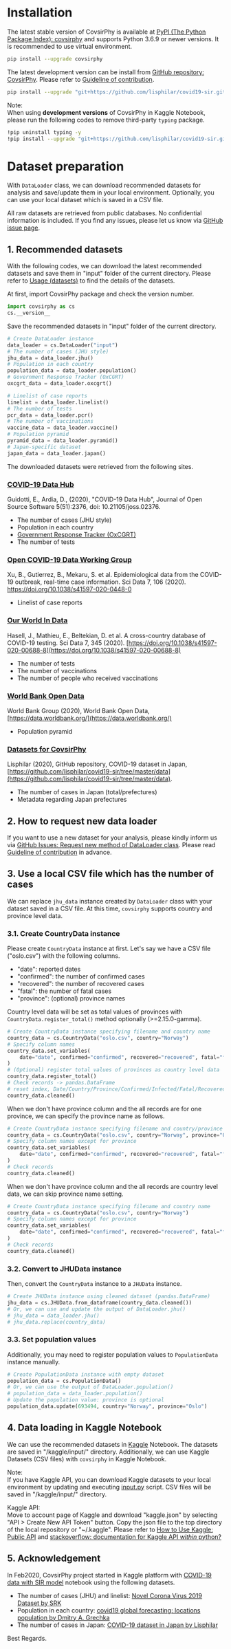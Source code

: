 # Installation

The latest stable version of CovsirPhy is available at [PyPI (The Python Package Index): covsirphy](https://pypi.org/project/covsirphy/) and supports Python 3.6.9 or newer versions. It is recommended to use virtual environment.

```bash
pip install --upgrade covsirphy
```

The latest development version can be install from [GitHub repository: CovsirPhy](https://github.com/lisphilar/covid19-sir). Please refer to [Guideline of contribution](https://lisphilar.github.io/covid19-sir/CONTRIBUTING.html).

```bash
pip install --upgrade "git+https://github.com/lisphilar/covid19-sir.git#egg=covsirphy"
```

Note:  
When using **development versions** of CovsirPhy in Kaggle Notebook, please run the following codes to remove third-party `typing` package.

```bash
!pip uninstall typing -y
!pip install --upgrade "git+https://github.com/lisphilar/covid19-sir.git#egg=covsirphy"
```

# Dataset preparation

With `DataLoader` class, we can download recommended datasets for analysis and save/update them in your local environment. Optionally, you can use your local dataset which is saved in a CSV file.

All raw datasets are retrieved from public databases. No confidential information is included. If you find any issues, please let us know via [GitHub issue page](https://github.com/lisphilar/covid19-sir/issues).

## 1. Recommended datasets

With the following codes, we can download the latest recommended datasets and save them in "input" folder of the current directory. Please refer to [Usage (datasets)](https://lisphilar.github.io/covid19-sir/usage_dataset.html) to find the details of the datasets.

At first, import CovsirPhy package and check the version number.

```Python
import covsirphy as cs
cs.__version__
```

Save the recommended datasets in "input" folder of the current directory.  

```Python
# Create DataLoader instance
data_loader = cs.DataLoader("input")
# The number of cases (JHU style)
jhu_data = data_loader.jhu()
# Population in each country
population_data = data_loader.population()
# Government Response Tracker (OxCGRT)
oxcgrt_data = data_loader.oxcgrt()
```

```Python
# Linelist of case reports
linelist = data_loader.linelist()
# The number of tests
pcr_data = data_loader.pcr()
# The number of vaccinations
vaccine_data = data_loader.vaccine()
# Population pyramid
pyramid_data = data_loader.pyramid()
# Japan-specific dataset
japan_data = data_loader.japan()
```

The downloaded datasets were retrieved from the following sites.

### [COVID-19 Data Hub](https://covid19datahub.io/)

Guidotti, E., Ardia, D., (2020), "COVID-19 Data Hub", Journal of Open Source Software 5(51):2376, doi: 10.21105/joss.02376.

- The number of cases (JHU style)
- Population in each country
- [Government Response Tracker (OxCGRT)](https://github.com/OxCGRT/covid-policy-tracker)
- The number of tests

### [Open COVID-19 Data Working Group](https://github.com/beoutbreakprepared/nCoV2019)

Xu, B., Gutierrez, B., Mekaru, S. et al. Epidemiological data from the COVID-19 outbreak, real-time case information. Sci Data 7, 106 (2020). https://doi.org/10.1038/s41597-020-0448-0

- Linelist of case reports

### [Our World In Data](https://github.com/owid/covid-19-data/tree/master/public/data)

Hasell, J., Mathieu, E., Beltekian, D. et al. A cross-country database of COVID-19 testing. Sci Data 7, 345 (2020). [https://doi.org/10.1038/s41597-020-00688-8](https://doi.org/10.1038/s41597-020-00688-8)

- The number of tests
- The number of vaccinations
- The number of people who received vaccinations

### [World Bank Open Data](https://data.worldbank.org/)

World Bank Group (2020), World Bank Open Data, [https://data.worldbank.org/](https://data.worldbank.org/)

- Population pyramid

### [Datasets for CovsirPhy](https://github.com/lisphilar/covid19-sir/tree/master/data)

Lisphilar (2020), GitHub repository, COVID-19 dataset in Japan, [https://github.com/lisphilar/covid19-sir/tree/master/data](https://github.com/lisphilar/covid19-sir/tree/master/data).  

- The number of cases in Japan (total/prefectures)
- Metadata regarding Japan prefectures

## 2. How to request new data loader

If you want to use a new dataset for your analysis, please kindly inform us via [GitHub Issues: Request new method of DataLoader class](https://github.com/lisphilar/covid19-sir/issues/new/?template=request-new-method-of-dataloader-class.md). Please read [Guideline of contribution](https://lisphilar.github.io/covid19-sir/CONTRIBUTING.html) in advance.

## 3. Use a local CSV file which has the number of cases

We can replace `jhu_data` instance created by `DataLoader` class with your dataset saved in a CSV file. At this time, `covsirphy` supports country and province level data.

### 3.1. Create CountryData instance

Please create `CountryData` instance at first. Let's say we have a CSV file ("oslo.csv") with the following columns.

- "date": reported dates
- "confirmed": the number of confirmed cases
- "recovered": the number of recovered cases
- "fatal": the number of fatal cases
- "province": (optional) province names

Country level data will be set as total values of provinces with `CountryData.register_total()` method optionally (>=2.15.0-gamma).

```Python
# Create CountryData instance specifying filename and country name
country_data = cs.CountryData("oslo.csv", country="Norway")
# Specify column names
country_data.set_variables(
    date="date", confirmed="confirmed", recovered="recovered", fatal="fatal", province="province",
)
# (Optional) register total values of provinces as country level data
country_data.register_total()
# Check records -> pandas.DataFrame
# reset index, Date/Country/Province/Confirmed/Infected/Fatal/Recovered column
country_data.cleaned()
```

When we don't have province column and the all records are for one province, we can specify the province name as follows.

```Python
# Create CountryData instance specifying filename and country/province name
country_data = cs.CountryData("oslo.csv", country="Norway", province="Oslo")
# Specify column names except for province
country_data.set_variables(
    date="date", confirmed="confirmed", recovered="recovered", fatal="fatal",
)
# Check records
country_data.cleaned()
```

When we don't have province column and the all records are country level data, we can skip province name setting.

```Python
# Create CountryData instance specifying filename and country name
country_data = cs.CountryData("oslo.csv", country="Norway")
# Specify column names except for province
country_data.set_variables(
    date="date", confirmed="confirmed", recovered="recovered", fatal="fatal",
)
# Check records
country_data.cleaned()
```

### 3.2. Convert to JHUData instance

Then, convert the `CountryData` instance to a `JHUData` instance.

```Python
# Create JHUData instance using cleaned dataset (pandas.DataFrame)
jhu_data = cs.JHUData.from_dataframe(country_data.cleaned())
# Or, we can use and update the output of DataLoader.jhu()
# jhu_data = data_loader.jhu()
# jhu_data.replace(country_data)
```

### 3.3. Set population values

Additionally, you may need to register population values to `PopulationData` instance manually.

```Python
# Create PopulationData instance with empty dataset
population_data = cs.PopulationData()
# Or, we can use the output of DataLoader.population()
# population_data = data_loader.population()
# Update the population value: province is optional
population_data.update(693494, country="Norway", province="Oslo")
```

## 4. Data loading in Kaggle Notebook

We can use the recommended datasets in [Kaggle](https://www.kaggle.com/) Notebook. The datasets are saved in "/kaggle/input/" directory. Additionally, we can use Kaggle Datasets (CSV files) with `covsirphy` in Kaggle Notebook.

Note:  
If you have Kaggle API, you can download Kaggle datasets to your local environment by updating and executing [input.py](https://github.com/lisphilar/covid19-sir/blob/master/input.py) script. CSV files will be saved in "/kaggle/input/" directory.

Kaggle API:  
Move to account page of Kaggle and download "kaggle.json" by selecting "API > Create New API Token" button. Copy the json file to the top directory of the local repository or "~/.kaggle". Please refer to [How to Use Kaggle: Public API](https://www.kaggle.com/docs/api) and [stackoverflow: documentation for Kaggle API *within* python?](https://stackoverflow.com/questions/55934733/documentation-for-kaggle-api-within-python#:~:text=Here%20are%20the%20steps%20involved%20in%20using%20the%20Kaggle%20API%20from%20Python.&text=Go%20to%20your%20Kaggle%20account,json%20will%20be%20downloaded)

## 5. Acknowledgement

In Feb2020, CovsirPhy project started in Kaggle platform with [COVID-19 data with SIR model](https://www.kaggle.com/lisphilar/covid-19-data-with-sir-model) notebook using the following datasets.

- The number of cases (JHU) and linelist: [Novel Corona Virus 2019 Dataset by SRK](https://www.kaggle.com/sudalairajkumar/novel-corona-virus-2019-dataset)
- Population in each country:  [covid19 global forecasting: locations population by Dmitry A. Grechka](https://www.kaggle.com/dgrechka/covid19-global-forecasting-locations-population)
- The number of cases in Japan: [COVID-19 dataset in Japan by Lisphilar](https://www.kaggle.com/lisphilar/covid19-dataset-in-japan)

Best Regards.
